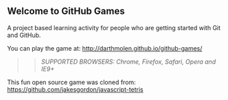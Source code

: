 ## Welcome to GitHub Games

A project based learning activity for people who are getting started with Git and GitHub.

You can play the game at: http://darthmolen.github.io/github-games/

>> _*SUPPORTED BROWSERS*: Chrome, Firefox, Safari, Opera and IE9+_

This fun open source game was cloned from: https://github.com/jakesgordon/javascript-tetris
